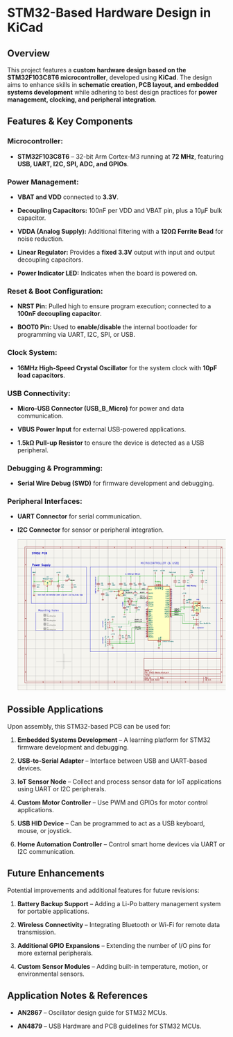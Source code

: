 # STM32-Based Hardware Design in KiCad

## Overview
This project features a **custom hardware design based on the STM32F103C8T6 microcontroller**, developed using **KiCad**.
The design aims to enhance skills in **schematic creation, PCB layout, and embedded systems development** while adhering to best design practices for **power management, clocking, and peripheral integration**.

## Features & Key Components

### **Microcontroller:**

- **STM32F103C8T6** – 32-bit Arm Cortex-M3 running at **72 MHz**, featuring **USB, UART, I2C, SPI, ADC, and GPIOs**.

### **Power Management:**

- **VBAT and VDD** connected to **3.3V**.
  
- **Decoupling Capacitors:** 100nF per VDD and VBAT pin, plus a 10µF bulk capacitor.
  
- **VDDA (Analog Supply):** Additional filtering with a **120Ω Ferrite Bead** for noise reduction.
  
- **Linear Regulator:** Provides a **fixed 3.3V** output with input and output decoupling capacitors.
  
- **Power Indicator LED:** Indicates when the board is powered on.
  

### **Reset & Boot Configuration:**

- **NRST Pin:** Pulled high to ensure program execution; connected to a **100nF decoupling capacitor**.
  
- **BOOT0 Pin:** Used to **enable/disable** the internal bootloader for programming via UART, I2C, SPI, or USB.
  

### **Clock System:**

- **16MHz High-Speed Crystal Oscillator** for the system clock with **10pF load capacitors**.
  

### **USB Connectivity:**

- **Micro-USB Connector (USB_B_Micro)** for power and data communication.
  
- **VBUS Power Input** for external USB-powered applications.
  
- **1.5kΩ Pull-up Resistor** to ensure the device is detected as a USB peripheral.
  

### **Debugging & Programming:**

- **Serial Wire Debug (SWD)** for firmware development and debugging.
  

### **Peripheral Interfaces:**

- **UART Connector** for serial communication.
  
- **I2C Connector** for sensor or peripheral integration.

  ![image.alt](https://github.com/mypin99/STM32_Basic-Embedded-Hardware-Projects/blob/main/STM32-Basics/STM32-Based%20Schematic%20Design.png?raw=true)
  

## Possible Applications

Upon assembly, this STM32-based PCB can be used for:


1. **Embedded Systems Development** – A learning platform for STM32 firmware development and debugging.
   
2. **USB-to-Serial Adapter** – Interface between USB and UART-based devices.
   
3. **IoT Sensor Node** – Collect and process sensor data for IoT applications using UART or I2C peripherals.
   
4. **Custom Motor Controller** – Use PWM and GPIOs for motor control applications.
   
5. **USB HID Device** – Can be programmed to act as a USB keyboard, mouse, or joystick.
   
6. **Home Automation Controller** – Control smart home devices via UART or I2C communication.

## Future Enhancements

Potential improvements and additional features for future revisions:

1. **Battery Backup Support** – Adding a Li-Po battery management system for portable applications.
   
2. **Wireless Connectivity** – Integrating Bluetooth or Wi-Fi for remote data transmission.
   
3. **Additional GPIO Expansions** – Extending the number of I/O pins for more external peripherals.
   
4. **Custom Sensor Modules** – Adding built-in temperature, motion, or environmental sensors.
   

## Application Notes & References

- **AN2867** – Oscillator design guide for STM32 MCUs.
  
- **AN4879** – USB Hardware and PCB guidelines for STM32 MCUs.
  
